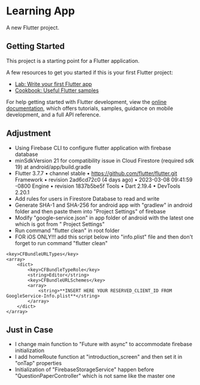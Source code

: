 # Learning App

A new Flutter project.

## Getting Started

This project is a starting point for a Flutter application.

A few resources to get you started if this is your first Flutter project:

- [Lab: Write your first Flutter app](https://docs.flutter.dev/get-started/codelab)
- [Cookbook: Useful Flutter samples](https://docs.flutter.dev/cookbook)

For help getting started with Flutter development, view the
[online documentation](https://docs.flutter.dev/), which offers tutorials, samples, guidance on
mobile development, and a full API reference.

## Adjustment

- Using Firebase CLI to configure flutter application with firebase database
- minSdkVersion 21 for compatibility issue in Cloud Firestore (required sdk 19) at
  android/app/build.gradle
- Flutter 3.7.7 • channel stable • https://github.com/flutter/flutter.git
  Framework • revision 2ad6cd72c0 (4 days ago) • 2023-03-08 09:41:59 -0800 Engine • revision
  1837b5be5f Tools • Dart 2.19.4 • DevTools 2.20.1
- Add rules for users in Firestore Database to read and write
- Generate SHA-1 and SHA-256 for android app with "gradlew" in android folder and then paste them
  into "Project Settings" of firebase
- Modify "google-service.json" in app folder of android with the latest one which is got from "
  Project Settings"
- Run command "flutter clean" in root folder
- FOR iOS ONLY!!! add this script below into "info.plist" file and then don't forget to run command "flutter clean"

```
<key>CFBundleURLTypes</key>
<array>
    <dict>
        <key>CFBundleTypeRole</key>
        <string>Editor</string>
        <key>CFBundleURLSchemes</key>
        <array>
            <string>**INSERT HERE YOUR RESERVED_CLIENT_ID FROM GoogleService-Info.plist**</string>
        </array>
    </dict>
</array>
```

## Just in Case

- I change main function to "Future with async" to accommodate firebase initialization
- I add homeRoute function at "introduction_screen" and then set it in "onTap" properties
- Initialization of "FirebaseStorageService" happen before "QuestionPaperController" which is not
  same like the master one